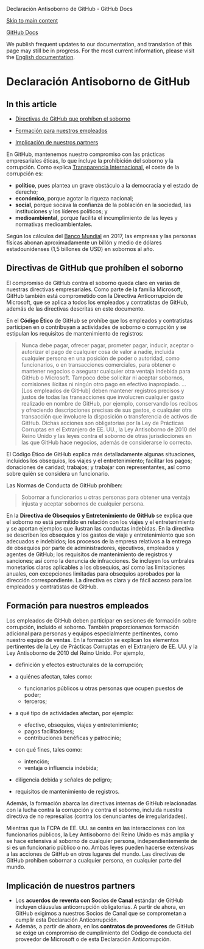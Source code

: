 Declaración Antisoborno de GitHub - GitHub Docs

[Skip to main content](#main-content)

[](/es)[GitHub Docs](/es)

We publish frequent updates to our documentation, and translation of this page may still be in progress. For the most current information, please visit the [English documentation](/en).

Declaración Antisoborno de GitHub
==========

In this article
----------

* [Directivas de GitHub que prohíben el soborno](#github-policies-prohibiting-bribery)

* [Formación para nuestros empleados](#training-for-our-employees)

* [Implicación de nuestros partners](#engaging-our-partners)

En GitHub, mantenemos nuestro compromiso con las prácticas empresariales éticas, lo que incluye la prohibición del soborno y la corrupción. Como explica [Transparencia Internacional](https://www.transparency.org/what-is-corruption#costs-of-corruption), el coste de la corrupción es:

* **político**, pues plantea un grave obstáculo a la democracia y el estado de derecho;
* **económico**, porque agotar la riqueza nacional;
* **social**, porque socava la confianza de la población en la sociedad, las instituciones y los líderes políticos; y
* **medioambiental**, porque facilita el incumplimiento de las leyes y normativas medioambientales.

Según los cálculos del [Banco Mundial](https://www.worldbank.org/en/topic/governance/brief/anti-corruption) en 2017, las empresas y las personas físicas abonan aproximadamente un billón y medio de dólares estadounidenses (1,5 billones de USD) en sobornos al año.

[](#github-policies-prohibiting-bribery)Directivas de GitHub que prohíben el soborno
----------

El compromiso de GitHub contra el soborno queda claro en varias de nuestras directivas empresariales. Como parte de la familia Microsoft, GitHub también está comprometido con la Directiva Anticorrupción de Microsoft, que se aplica a todos los empleados y contratistas de GitHub, además de las directivas descritas en este documento.

En el **Código Ético** de GitHub se prohíbe que los empleados y contratistas participen en o contribuyan a actividades de soborno o corrupción y se estipulan los requisitos de mantenimiento de registros:

>
>
> Nunca debe pagar, ofrecer pagar, prometer pagar, inducir, aceptar o autorizar el pago de cualquier cosa de valor a nadie, incluida cualquier persona en una posición de poder o autoridad, como funcionarios, o en transacciones comerciales, para obtener o mantener negocios o asegurar cualquier otra ventaja indebida para GitHub o Microsoft. Tampoco debe solicitar ni aceptar sobornos, comisiones ilícitas ni ningún otro pago en efectivo inapropiado. ... [Los empleados de GitHub] deben mantener registros precisos y justos de todas las transacciones que involucren cualquier gasto realizado en nombre de GitHub, por ejemplo, conservando los recibos y ofreciendo descripciones precisas de sus gastos, o cualquier otra transacción que involucre la disposición o transferencia de activos de GitHub. Dichas acciones son obligatorias por la Ley de Prácticas Corruptas en el Extranjero de EE. UU., la Ley Antisoborno de 2010 del Reino Unido y las leyes contra el soborno de otras jurisdicciones en las que GitHub hace negocios, además de considerarse lo correcto.
>
>

El Código Ético de GitHub explica más detalladamente algunas situaciones, incluidos los obsequios, los viajes y el entretenimiento; facilitar los pagos; donaciones de caridad; trabajos; y trabajar con representantes, así como sobre quién se considera un funcionario.

Las Normas de Conducta de GitHub prohíben:

>
>
> Sobornar a funcionarios u otras personas para obtener una ventaja injusta y aceptar sobornos de cualquier persona.
>
>

En la **Directiva de Obsequios y Entretenimiento de GitHub** se explica que el soborno no está permitido en relación con los viajes y el entretenimiento y se aportan ejemplos que ilustran las conductas indebidas. En la directiva se describen los obsequios y los gastos de viaje y entretenimiento que son adecuados e indebidos; los procesos de la empresa relativos a la entrega de obsequios por parte de administradores, ejecutivos, empleados y agentes de GitHub; los requisitos de mantenimiento de registros y sanciones; así como la denuncia de infracciones. Se incluyen los umbrales monetarios claros aplicables a los obsequios, así como las limitaciones anuales, con excepciones limitadas para obsequios aprobados por la dirección correspondiente. La directiva es clara y de fácil acceso para los empleados y contratistas de GitHub.

[](#training-for-our-employees)Formación para nuestros empleados
----------

Los empleados de GitHub deben participar en sesiones de formación sobre corrupción, incluido el soborno. También proporcionamos formación adicional para personas y equipos especialmente pertinentes, como nuestro equipo de ventas. En la formación se explican los elementos pertinentes de la Ley de Prácticas Corruptas en el Extranjero de EE. UU. y la Ley Antisoborno de 2010 del Reino Unido. Por ejemplo,

* definición y efectos estructurales de la corrupción;
* a quiénes afectan, tales como:
  * funcionarios públicos u otras personas que ocupen puestos de poder;
  * terceros;

* a qué tipo de actividades afectan, por ejemplo:
  * efectivo, obsequios, viajes y entretenimiento;
  * pagos facilitadores;
  * contribuciones benéficas y patrocinio;

* con qué fines, tales como:
  * intención;
  * ventaja o influencia indebida;

* diligencia debida y señales de peligro;
* requisitos de mantenimiento de registros.

Además, la formación abarca las directivas internas de GitHub relacionadas con la lucha contra la corrupción y contra el soborno, incluida nuestra directiva de no represalias (contra los denunciantes de irregularidades).

Mientras que la FCPA de EE. UU. se centra en las interacciones con los funcionarios públicos, la Ley Antisoborno del Reino Unido es más amplia y se hace extensiva al soborno de cualquier persona, independientemente de si es un funcionario público o no. Ambas leyes pueden hacerse extensivas a las acciones de GitHub en otros lugares del mundo. Las directivas de GitHub prohíben sobornar a cualquier persona, en cualquier parte del mundo.

[](#engaging-our-partners)Implicación de nuestros partners
----------

* Los **acuerdos de reventa con Socios de Canal** estándar de GitHub incluyen cláusulas anticorrupción obligatorias. A partir de ahora, en GitHub exigimos a nuestros Socios de Canal que se comprometan a cumplir esta Declaración Anticorrupción.
* Además, a partir de ahora, en los **contratos de proveedores** de GitHub se exige un compromiso de cumplimiento del Código de conducta del proveedor de Microsoft o de esta Declaración Anticorrupción.
